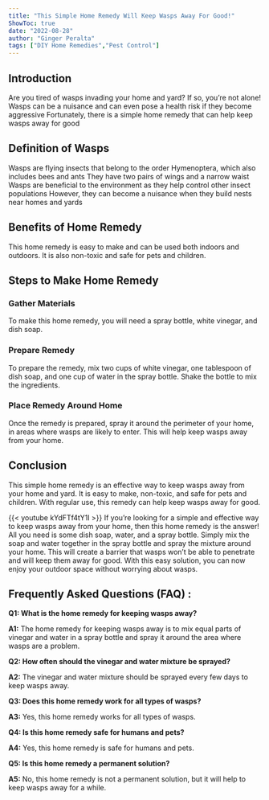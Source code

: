 ```yaml
---
title: "This Simple Home Remedy Will Keep Wasps Away For Good!"
ShowToc: true 
date: "2022-08-28"
author: "Ginger Peralta" 
tags: ["DIY Home Remedies","Pest Control"]
---
```

## Introduction
Are you tired of wasps invading your home and yard? If so, you’re not alone! Wasps can be a nuisance and can even pose a health risk if they become aggressive Fortunately, there is a simple home remedy that can help keep wasps away for good 

## Definition of Wasps 
Wasps are flying insects that belong to the order Hymenoptera, which also includes bees and ants They have two pairs of wings and a narrow waist Wasps are beneficial to the environment as they help control other insect populations However, they can become a nuisance when they build nests near homes and yards 

## Benefits of Home Remedy
This home remedy is easy to make and can be used both indoors and outdoors. It is also non-toxic and safe for pets and children. 

## Steps to Make Home Remedy

### Gather Materials
To make this home remedy, you will need a spray bottle, white vinegar, and dish soap.

### Prepare Remedy
To prepare the remedy, mix two cups of white vinegar, one tablespoon of dish soap, and one cup of water in the spray bottle. Shake the bottle to mix the ingredients.

### Place Remedy Around Home
Once the remedy is prepared, spray it around the perimeter of your home, in areas where wasps are likely to enter. This will help keep wasps away from your home.

## Conclusion
This simple home remedy is an effective way to keep wasps away from your home and yard. It is easy to make, non-toxic, and safe for pets and children. With regular use, this remedy can help keep wasps away for good.

{{< youtube kYdFTf4tY1I >}} 
If you’re looking for a simple and effective way to keep wasps away from your home, then this home remedy is the answer! All you need is some dish soap, water, and a spray bottle. Simply mix the soap and water together in the spray bottle and spray the mixture around your home. This will create a barrier that wasps won’t be able to penetrate and will keep them away for good. With this easy solution, you can now enjoy your outdoor space without worrying about wasps.

## Frequently Asked Questions (FAQ) :
**Q1: What is the home remedy for keeping wasps away?**

**A1:** The home remedy for keeping wasps away is to mix equal parts of vinegar and water in a spray bottle and spray it around the area where wasps are a problem.

**Q2: How often should the vinegar and water mixture be sprayed?**

**A2:** The vinegar and water mixture should be sprayed every few days to keep wasps away.

**Q3: Does this home remedy work for all types of wasps?**

**A3:** Yes, this home remedy works for all types of wasps.

**Q4: Is this home remedy safe for humans and pets?**

**A4:** Yes, this home remedy is safe for humans and pets.

**Q5: Is this home remedy a permanent solution?**

**A5:** No, this home remedy is not a permanent solution, but it will help to keep wasps away for a while.



